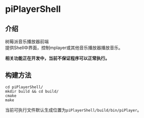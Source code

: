 # piPlayerShell  
## 介绍
树莓派音乐播放器前端  
提供Shell中界面，控制mplayer或其他音乐播放器播放音乐。

**相关功能正在开发中，当前不保证程序可以正常执行。**

## 构建方法
    cd piPlayerShell/
    mkdir build && cd build/
    cmake
    make
当前可执行文件默认生成位置为`piPlayerShell/build/bin/piPlayer`。